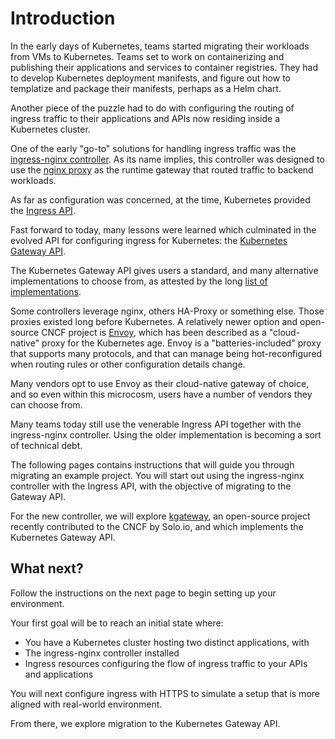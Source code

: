 # Introduction

In the early days of Kubernetes, teams started migrating their workloads from VMs to Kubernetes.
Teams set to work on containerizing and publishing their applications and services to container registries.
They had to develop Kubernetes deployment manifests, and figure out how to templatize and package their manifests, perhaps as a Helm chart.

Another piece of the puzzle had to do with configuring the routing of ingress traffic to their applications and APIs now residing inside a Kubernetes cluster.

One of the early "go-to" solutions for handling ingress traffic was the [ingress-nginx controller](https://kubernetes.github.io/ingress-nginx/).  As its name implies, this controller was designed to use the [nginx proxy](https://nginx.org/) as the runtime gateway that routed traffic to backend workloads.

As far as configuration was concerned, at the time, Kubernetes provided the [Ingress API](https://kubernetes.io/docs/concepts/services-networking/ingress/).

Fast forward to today, many lessons were learned which culminated in the evolved API for configuring ingress for Kubernetes:  the [Kubernetes Gateway API](https://gateway-api.sigs.k8s.io/).

The Kubernetes Gateway API gives users a standard, and many alternative implementations to choose from, as attested by the long [list of implementations](https://gateway-api.sigs.k8s.io/implementations/).

Some controllers leverage nginx, others HA-Proxy or something else. Those proxies existed long before Kubernetes.
A relatively newer option and open-source CNCF project is [Envoy](https://www.envoyproxy.io/), which has been described as a  "cloud-native" proxy for the Kubernetes age.
Envoy is a "batteries-included" proxy that supports many protocols, and that can manage being hot-reconfigured when routing rules or other configuration details change.

Many vendors opt to use Envoy as their cloud-native gateway of choice, and so even within this microcosm, users have a number of vendors they can choose from.

Many teams today still use the venerable Ingress API together with the ingress-nginx controller.
Using the older implementation is becoming a sort of technical debt.

The following pages contains instructions that will guide you through migrating an example project.
You will start out using the ingress-nginx controller with the Ingress API, with the objective of migrating to the Gateway API.

For the new controller, we will explore [kgateway](https://kgateway.dev/), an open-source project recently contributed to the CNCF by Solo.io, and which implements the Kubernetes Gateway API.

## What next?

Follow the instructions on the next page to begin setting up your environment.

Your first goal will be to reach an initial state where:

- You have a Kubernetes cluster hosting two distinct applications, with
- The ingress-nginx controller installed
- Ingress resources configuring the flow of ingress traffic to your APIs and applications

You will next configure ingress with HTTPS to simulate a setup that is more aligned with real-world environment.

From there, we explore migration to the Kubernetes Gateway API.